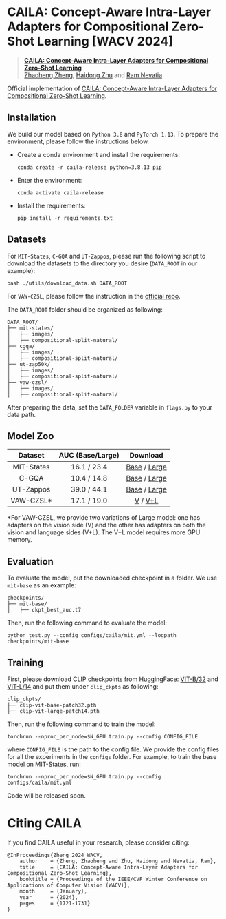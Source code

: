 # CAILA: Concept-Aware Intra-Layer Adapters for Compositional Zero-Shot Learning [WACV 2024]

> [**CAILA: Concept-Aware Intra-Layer Adapters for Compositional Zero-Shot Learning**](https://arxiv.org/abs/2305.16681)<br>
> [Zhaoheng Zheng](https://zhaohengz.github.io/), [Haidong Zhu](https://haidongz.github.io) and [Ram Nevatia](https://sites.usc.edu/iris-cvlab/professor-ram-nevatia/)

Official implementation of [CAILA: Concept-Aware Intra-Layer Adapters for Compositional Zero-Shot Learning](https://arxiv.org/abs/2305.16681).


## Installation
We build our model based on `Python 3.8` and `PyTorch 1.13`. To prepare the environment, please follow the instructions below.

- Create a conda environment and install the requirements:
	```
	conda create -n caila-release python=3.8.13 pip
	```
- Enter the environment:
	```
	conda activate caila-release
	```
- Install the requirements:
	```
	pip install -r requirements.txt
	```
## Datasets
For `MIT-States`, `C-GQA` and `UT-Zappos`, please run the following script to download the datasets to the directory you desire (`DATA_ROOT` in our example):
```
bash ./utils/download_data.sh DATA_ROOT
```
For `VAW-CZSL`, please follow the instruction in the [official repo](https://github.com/nirat1606/OADis).

The `DATA_ROOT` folder should be organized as following:
```
DATA_ROOT/
├── mit-states/
│   ├── images/
│   ├── compositional-split-natural/
├── cgqa/
│   ├── images/
│   ├── compositional-split-natural/
├── ut-zap50k/
│   ├── images/
│   ├── compositional-split-natural/
├── vaw-czsl/
│   ├── images/
│   ├── compositional-split-natural/
```
After preparing the data, set the `DATA_FOLDER` variable in `flags.py` to your data path.
## Model Zoo

| Dataset | AUC (Base/Large) | Download |
| :---: | :---: | :---: |
| MIT-States | 16.1 / 23.4 | [Base](https://drive.google.com/file/d/1RIflA4hrYdJQDvjPvZSNsy_4Mvbv69pX/view?usp=sharing) / [Large](https://drive.google.com/file/d/1k54Ld8P2dEA1iyC6mtU0AUDflE5rEvz4/view?usp=sharing) |
| C-GQA | 10.4 / 14.8 | [Base](https://drive.google.com/file/d/1aV2Pe0CWdx40qGfn7bX3FobPR3M9FZkA/view?usp=sharing) / [Large](https://drive.google.com/file/d/184rCbaymdALvnaU34HfeO5Yaa4ueOOhP/view?usp=sharing) |
| UT-Zappos | 39.0 / 44.1 | [Base](https://drive.google.com/file/d/16xfCBAoKJoBGGyf82ztpJd5riSK1DleJ/view?usp=sharing) / [Large](https://drive.google.com/file/d/1EHp_YVZ1Vl-6xaprfP2uM-1_LLJ5dRp4/view?usp=sharing) |
| VAW-CZSL* |  17.1 / 19.0 | [V](https://drive.google.com/file/d/17ZZvq5AAw6gSk9Dx7GibKwZc0TUSGcn0/view?usp=sharing) / [V+L](https://drive.google.com/file/d/17lrfjcBDVo2xI-gvL2fB6DE89kVzniVK/view?usp=sharing) |

*For VAW-CZSL, we provide two variations of Large model: one has adapters on the vision side (V) and the other has adapters on both the vision and language sides (V+L). The V+L model requires more GPU memory.
## Evaluation
To evaluate the model, put the downloaded checkpoint in a folder. We use `mit-base` as an example:
```
checkpoints/
├── mit-base/
│   ├── ckpt_best_auc.t7
```
Then, run the following command to evaluate the model:
```
python test.py --config configs/caila/mit.yml --logpath checkpoints/mit-base
```

## Training
First, please download CLIP checkpoints from HuggingFace: [VIT-B/32](https://huggingface.co/openai/clip-vit-base-patch32/blob/main/pytorch_model.bin) and [VIT-L/14](https://huggingface.co/openai/clip-vit-large-patch14/blob/main/pytorch_model.bin) and put them under `clip_ckpts` as following:
```
clip_ckpts/
├── clip-vit-base-patch32.pth
├── clip-vit-large-patch14.pth
```
Then, run the following command to train the model:
```
torchrun --nproc_per_node=$N_GPU train.py --config CONFIG_FILE
```
where `CONFIG_FILE` is the path to the config file. We provide the config files for all the experiments in the `configs` folder. For example, to train the base model on MIT-States, run:
```
torchrun --nproc_per_node=$N_GPU train.py --config configs/caila/mit.yml
```

Code will be released soon.

# Citing CAILA
If you find CAILA useful in your research, please consider citing:
```
@InProceedings{Zheng_2024_WACV,
    author    = {Zheng, Zhaoheng and Zhu, Haidong and Nevatia, Ram},
    title     = {CAILA: Concept-Aware Intra-Layer Adapters for Compositional Zero-Shot Learning},
    booktitle = {Proceedings of the IEEE/CVF Winter Conference on Applications of Computer Vision (WACV)},
    month     = {January},
    year      = {2024},
    pages     = {1721-1731}
}
```